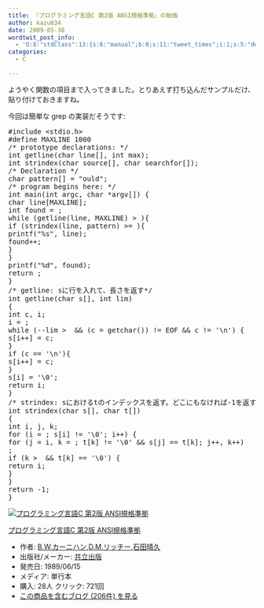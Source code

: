 ```yaml
---
title: 『プログラミング言語C 第2版 ANSI規格準拠』の勉強
author: kazu634
date: 2009-05-30
wordtwit_post_info:
  - 'O:8:"stdClass":13:{s:6:"manual";b:0;s:11:"tweet_times";i:1;s:5:"delay";i:0;s:7:"enabled";i:1;s:10:"separation";s:2:"60";s:7:"version";s:3:"3.7";s:14:"tweet_template";b:0;s:6:"status";i:2;s:6:"result";a:0:{}s:13:"tweet_counter";i:2;s:13:"tweet_log_ids";a:1:{i:0;i:4623;}s:9:"hash_tags";a:0:{}s:8:"accounts";a:1:{i:0;s:7:"kazu634";}}'
categories:
  - C

---
```

<div class="section">
<p>
    ようやく関数の項目まで入ってきました。とりあえず打ち込んだサンプルだけ、貼り付けておきますね。
</p>
  
<p>
    今回は簡単な grep の実装だそうです:
</p>
  
<pre class="syntax-highlight">
<span class="synPreProc">#include </span><span class="synConstant">&#60;stdio.h&#62;</span>
<span class="synPreProc">#define MAXLINE </span><span class="synConstant">1000</span>
<span class="synComment">/* prototype declarations: */</span>
<span class="synType">int</span> getline(<span class="synType">char</span> line[], <span class="synType">int</span> max);
<span class="synType">int</span> strindex(<span class="synType">char</span> source[], <span class="synType">char</span> searchfor[]);
<span class="synComment">/* Declaration */</span>
<span class="synType">char</span> pattern[] = <span class="synConstant">&#34;ould&#34;</span>;
<span class="synComment">/* program begins here: */</span>
<span class="synType">int</span> main(<span class="synType">int</span> argc, <span class="synType">char</span> *argv[]) {
<span class="synType">char</span> line[MAXLINE];
<span class="synType">int</span> found = <span class="synConstant"></span>;
<span class="synStatement">while</span> (getline(line, MAXLINE) &#62; <span class="synConstant"></span>){
<span class="synStatement">if</span> (strindex(line, pattern) &#62;= <span class="synConstant"></span>){
printf(<span class="synConstant">&#34;</span><span class="synSpecial">%s</span><span class="synConstant">&#34;</span>, line);
found++;
}
}
printf(<span class="synConstant">&#34;</span><span class="synSpecial">%d</span><span class="synConstant">&#34;</span>, found);
<span class="synStatement">return</span> <span class="synConstant"></span>;
}
<span class="synComment">/* getline: sに行を入れて、長さを返す*/</span>
<span class="synType">int</span> getline(<span class="synType">char</span> s[], <span class="synType">int</span> lim)
{
<span class="synType">int</span> c, i;
i = <span class="synConstant"></span>;
<span class="synStatement">while</span> (--lim &#62; <span class="synConstant"></span> &#38;&#38; (c = getchar()) != <span class="synConstant">EOF</span> &#38;&#38; c != <span class="synSpecial">'\n'</span>) {
s[i++] = c;
}
<span class="synStatement">if</span> (c == <span class="synSpecial">'\n'</span>){
s[i++] = c;
}
s[i] = <span class="synSpecial">'\0'</span>;
<span class="synStatement">return</span> i;
}
<span class="synComment">/* strindex: sにおけるtのインデックスを返す。どこにもなければ-1を返す */</span>
<span class="synType">int</span> strindex(<span class="synType">char</span> s[], <span class="synType">char</span> t[])
{
<span class="synType">int</span> i, j, k;
<span class="synStatement">for</span> (i = <span class="synConstant"></span>; s[i] != <span class="synSpecial">'\0'</span>; i++) {
<span class="synStatement">for</span> (j = i, k = <span class="synConstant"></span>; t[k] != <span class="synSpecial">'\0'</span> &#38;&#38; s[j] == t[k]; j++, k++)
;
<span class="synStatement">if</span> (k &#62; <span class="synConstant"></span> &#38;&#38; t[k] == <span class="synSpecial">'\0'</span>) {
<span class="synStatement">return</span> i;
}
}
<span class="synStatement">return</span> -<span class="synConstant">1</span>;
}
</pre>
  
<div class="hatena-asin-detail">
<a href="http://www.amazon.co.jp/dp/4320026926/?tag=hatena_st1-22&ascsubtag=d-7ibv" onclick="__gaTracker('send', 'event', 'outbound-article', 'http://www.amazon.co.jp/dp/4320026926/?tag=hatena_st1-22&ascsubtag=d-7ibv', '');"><img src="https://images-na.ssl-images-amazon.com/images/I/41W69WGATNL._SL160_.jpg" class="hatena-asin-detail-image" alt="プログラミング言語C 第2版 ANSI規格準拠" title="プログラミング言語C 第2版 ANSI規格準拠" /></a></p> 
    
<div class="hatena-asin-detail-info">
<p class="hatena-asin-detail-title">
<a href="http://www.amazon.co.jp/dp/4320026926/?tag=hatena_st1-22&ascsubtag=d-7ibv" onclick="__gaTracker('send', 'event', 'outbound-article', 'http://www.amazon.co.jp/dp/4320026926/?tag=hatena_st1-22&ascsubtag=d-7ibv', 'プログラミング言語C 第2版 ANSI規格準拠');">プログラミング言語C 第2版 ANSI規格準拠</a>
</p>
      
<ul>
<li>
<span class="hatena-asin-detail-label">作者:</span> <a href="http://d.hatena.ne.jp/keyword/B%2EW%2E%A5%AB%A1%BC%A5%CB%A5%CF%A5%F3" onclick="__gaTracker('send', 'event', 'outbound-article', 'http://d.hatena.ne.jp/keyword/B%2EW%2E%A5%AB%A1%BC%A5%CB%A5%CF%A5%F3', 'B.W.カーニハン');" class="keyword">B.W.カーニハン</a>,<a href="http://d.hatena.ne.jp/keyword/D%2EM%2E%A5%EA%A5%C3%A5%C1%A1%BC" onclick="__gaTracker('send', 'event', 'outbound-article', 'http://d.hatena.ne.jp/keyword/D%2EM%2E%A5%EA%A5%C3%A5%C1%A1%BC', 'D.M.リッチー');" class="keyword">D.M.リッチー</a>,<a href="http://d.hatena.ne.jp/keyword/%C0%D0%C5%C4%C0%B2%B5%D7" onclick="__gaTracker('send', 'event', 'outbound-article', 'http://d.hatena.ne.jp/keyword/%C0%D0%C5%C4%C0%B2%B5%D7', '石田晴久');" class="keyword">石田晴久</a>
</li>
<li>
<span class="hatena-asin-detail-label">出版社/メーカー:</span> <a href="http://d.hatena.ne.jp/keyword/%B6%A6%CE%A9%BD%D0%C8%C7" onclick="__gaTracker('send', 'event', 'outbound-article', 'http://d.hatena.ne.jp/keyword/%B6%A6%CE%A9%BD%D0%C8%C7', '共立出版');" class="keyword">共立出版</a>
</li>
<li>
<span class="hatena-asin-detail-label">発売日:</span> 1989/06/15
</li>
<li>
<span class="hatena-asin-detail-label">メディア:</span> 単行本
</li>
<li>
<span class="hatena-asin-detail-label">購入</span>: 28人 <span class="hatena-asin-detail-label">クリック</span>: 721回
</li>
<li>
<a href="http://d.hatena.ne.jp/asin/4320026926" onclick="__gaTracker('send', 'event', 'outbound-article', 'http://d.hatena.ne.jp/asin/4320026926', 'この商品を含むブログ (206件) を見る');" target="_blank">この商品を含むブログ (206件) を見る</a>
</li>
</ul>
</div>
    
<div class="hatena-asin-detail-foot">
</div>
</div>
</div>
